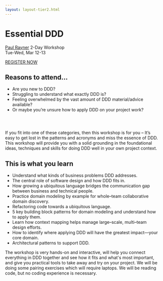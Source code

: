 ```yaml
---
layout: layout-tier2.html
---
```

<div class="container section workshop-single-page">
    <div class="row">
        <div class="col-xs-12 col-sm-2">
            <div class="speaker-container">
                <a href="../speakers/paul-rayner.html"><div class="speaker-img paul-rayner keep-color"></div></a>
            </div>
        </div>
        <div class="col-xs-12 col-sm-8 content">
            <h1>Essential DDD</h1>
            <p><span class="speaker-name"><a href="../speakers/paul-rayner.html">Paul Rayner</a></span>
            <span class="duration">2-Day Workshop<br>Tue-Wed, Mar 12-13</span></p>
            <div class="text-center"><a class="btn" href="https://ti.to/EDDD/explore-ddd-2024">REGISTER NOW</a></div>
                <h2 class="speaker-subheader">Reasons to attend...</h2>
            <ul class="copy-list">
                <li>Are you new to DDD?</li>
                <li>Struggling to understand what exactly DDD is?</li>
                <li>Feeling overwhelmed by the vast amount of DDD material/advice available?</li>
                <li>Or maybe you’re unsure how to apply DDD on your project work?</li>
            </ul>
            <img src="../img/workshop/Workshop-Paul-Rayner.png" class="speaker--workshop-content-img" alt="" style="margin-bottom: 30px;"/>
            <p>If you fit into one of these categories, then this workshop is for you – It’s easy to get lost in the patterns and acronyms and miss the essence of DDD. This workshop will provide you with a solid grounding in the foundational ideas, techniques and skills for doing DDD well in your own project context.</p>
            <h2 class="speaker-subheader">This is what you learn</h2>
            <ul class="copy-list">
                <li>Understand what kinds of business problems DDD addresses.</li>
                <li>The central role of software design and how DDD fits in.</li>
                <li>How growing a ubiquitous language bridges the communication gap between business and technical people.</li>
                <li>Practice domain modeling by example for whole–team collaborative domain discovery.</li>
                <li>Refactoring code towards a ubiquitous language.</li>
                <li>5 key building block patterns for domain modeling and understand how to apply them.</li>
                <li>Learn how context mapping helps manage large–scale, multi–team design efforts.</li>
                <li>How to identify where applying DDD will have the greatest impact—your core domain.</li>
                <li>Architectural patterns to support DDD.</li>
            </ul>
            <p>The workshop is very hands-on and interactive, will help you connect everything in DDD together and see how it fits and what&#39;s most important, and give you practical tools to take away and try on your project. We will be doing some pairing exercises which will require laptops. We will be reading code, but no coding experience is necessary.</p>
        </div>
    </div>
</div>